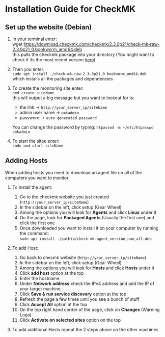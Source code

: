 
# Installation Guide for CheckMK

## Set up the website (Debian)

1. In your terminal enter: 
<br> wget https://download.checkmk.com/checkmk/2.3.0p21/check-mk-raw-2.3.0p21_0.bookworm_amd64.deb <br> 
this pulls the checkmk package into your directory (You might want to check if its the most recent version [here](https://checkmk.com/download?method=cmk&edition=cre&version=2.3.0p21&platform=debian&os=bookworm&type=cmk&google_analytics_user_id=))

2. Then you enter:
<br> `sudo apt install ./check-mk-raw-2.3.0p21_0.bookworm_amd64.deb` <br>
which installs all the packages and dependencies

3. To create the monitoring site enter:
<br> `omd create siteName` <br>
this will output a big message but you want to lookout for is:

    * the link -> `http://your_server_ip/siteName`
    * admin user name -> `cmkadmin`
    * password -> `auto generated password`

    You can change the password by typing:
    `htpasswd -m ~/etc/htpasswd cmkadmin`

4. To start the sitee enter:
<br> `sudo omd start siteName` <br>

## Adding Hosts

When adding hosts you need to download an agent file on all of the computers you want to monitor

1. To install the agent:

    1. Go to the checkmk website you just created (`http://your_server_ip/siteName`)
    2. In the sidebar on the left, click setup (Gear Wheel)
    3. Among the options you will look for **Agents** and click **Linux** under it
    4. On the page, look for **Packaged Agents** (Usually the first one) and click the first one
    5. Once downloaded you want to install it on your computer by running the command:
    <br> `sudo apt install ./pathto/check-mk-agent_version_num_all.deb` <br>

2. To add Host:
    
    1. Go back to checmk website (`http://your_server_ip/siteName`)
    2. In the sidebar on the left, click setup (Gear Wheel)
    3. Among the options you will look for **Hosts** and click **Hosts** under it
    4. Click **add host** option at the top
    5. Enter the hostname
    5. Under **Network address** check the IPv4 address and add the IP of your target machine
    6. Click **Save & run service discovery** option at the top
    7. Refresh the page a few times until you see a bunch of stuff
    8. Click **Accept All** option at the top
    9. On the top right hand corder of the page, click on **Changes** (Warning Logo)
    10. Click **Activate on selected sites** option on the top

3. To add additional Hosts repeat the 2 steps above on the other machines


